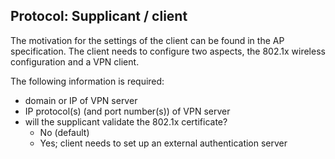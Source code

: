 ## Protocol: Supplicant / client

The motivation for the settings of the client can be found in the AP specification.
The client needs to configure two aspects,
the 802.1x wireless configuration
and a VPN client.

The following information is required:

- domain or IP of VPN server
- IP protocol(s) (and port number(s)) of VPN server
- will the supplicant validate the 802.1x certificate?
  - No (default)
  - Yes; client needs to set up an external authentication server

